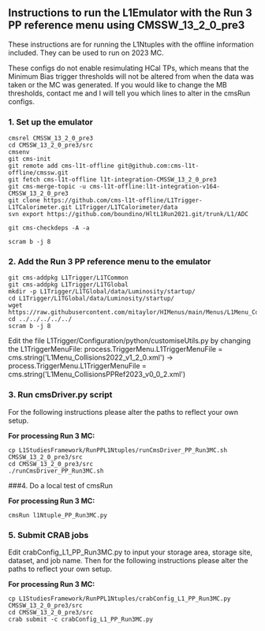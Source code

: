 ## Instructions to run the L1Emulator with the Run 3 PP reference menu using CMSSW_13_2_0_pre3

These instructions are for running the L1Ntuples with the offline information included. They can be used to run on 2023 MC.

These configs do not enable resimulating HCal TPs, which means that the Minimum Bias trigger thresholds will not be altered from when the data was taken or the MC was generated. If you would like to change the MB thresholds, contact me and I will tell you which lines to alter in the cmsRun configs.

### 1. Set up the emulator

```
cmsrel CMSSW_13_2_0_pre3
cd CMSSW_13_2_0_pre3/src
cmsenv
git cms-init
git remote add cms-l1t-offline git@github.com:cms-l1t-offline/cmssw.git
git fetch cms-l1t-offline l1t-integration-CMSSW_13_2_0_pre3
git cms-merge-topic -u cms-l1t-offline:l1t-integration-v164-CMSSW_13_2_0_pre3
git clone https://github.com/cms-l1t-offline/L1Trigger-L1TCalorimeter.git L1Trigger/L1TCalorimeter/data
svn export https://github.com/boundino/HltL1Run2021.git/trunk/L1/ADC

git cms-checkdeps -A -a

scram b -j 8
```

### 2. Add the Run 3 PP reference menu to the emulator

```
git cms-addpkg L1Trigger/L1TCommon
git cms-addpkg L1Trigger/L1TGlobal
mkdir -p L1Trigger/L1TGlobal/data/Luminosity/startup/
cd L1Trigger/L1TGlobal/data/Luminosity/startup/
wget https://raw.githubusercontent.com/mitaylor/HIMenus/main/Menus/L1Menu_CollisionsPPRef2023_v0_0_2.xml
cd ../../../../../
scram b -j 8
```

Edit the file L1Trigger/Configuration/python/customiseUtils.py by changing the L1TriggerMenuFile: process.TriggerMenu.L1TriggerMenuFile = cms.string('L1Menu_Collisions2022_v1_2_0.xml') → process.TriggerMenu.L1TriggerMenuFile = cms.string('L1Menu_CollisionsPPRef2023_v0_0_2.xml')

### 3. Run cmsDriver.py script

For the following instructions please alter the paths to reflect your own setup.

**For processing Run 3 MC:**

```
cp L1StudiesFramework/RunPPL1Ntuples/runCmsDriver_PP_Run3MC.sh CMSSW_13_2_0_pre3/src
cd CMSSW_13_2_0_pre3/src
./runCmsDriver_PP_Run3MC.sh
```

###4. Do a local test of cmsRun

**For processing Run 3 MC:**

```
cmsRun l1Ntuple_PP_Run3MC.py
```

### 5. Submit CRAB jobs

Edit crabConfig_L1_PP_Run3MC.py to input your storage area, storage site, dataset, and job name. Then for the following instructions please alter the paths to reflect your own setup.

**For processing Run 3 MC:**

```
cp L1StudiesFramework/RunPPL1Ntuples/crabConfig_L1_PP_Run3MC.py CMSSW_13_2_0_pre3/src
cd CMSSW_13_2_0_pre3/src
crab submit -c crabConfig_L1_PP_Run3MC.py
```
